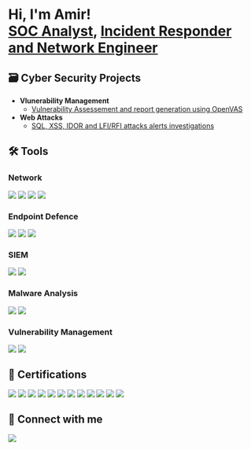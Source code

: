<h1>Hi, I'm Amir! <br/><a href="https://github.com/secamirex">SOC Analyst</a>, <a href="https://www.linkedin.com/in/amir-nejad-34300132/"> Incident Responder  and Network  Engineer</a>

<h2> 🗃️ Cyber Security Projects</h2>

- <b> Vlunerability Management  </b>
   - [Vulnerability Assessement and report generation using OpenVAS](https://github.com/Secamirex/Vulnerability-Management)
- <b> Web Attacks </b> 
   -  [SQL, XSS, IDOR and LFI/RFI attacks alerts investigations](https://github.com/Secamirex/Web_Attacks_Investigations/tree/main)

## 🛠️ Tools


### Network
<div>
    <img src="https://img.shields.io/badge/-Wireshark-1679A7?&style=for-the-badge&logo=Wireshark&logoColor=white" />
    <img src="https://img.shields.io/badge/-Snort-EF3B2D?&style=for-the-badge&logo=Suricata&logoColor=white" />
    <img src="https://img.shields.io/badge/-NetworkMiner-777BB4?&style=for-the-badge&logo=Zeek&logoColor=white" />
   <img src="https://img.shields.io/badge/-Nmap-777BB4?&style=for-the-badge&logo=nmap&logoColor=white" />
   
</div>

### Endpoint Defence
<div>
    <img src="https://img.shields.io/badge/-Microsoft_Defender_for_Endpoint-00A4EF?&style=for-the-badge&logo=Microsoft&logoColor=white" />
    <img src="https://img.shields.io/badge/-Sophos InterceptX EDR-4B275F?&style=for-the-badge&logo=Sophos&logoColor=white" />
    <img src="https://img.shields.io/badge/-Wazuh XDR-00A4EF?&style=for-the-badge&logo=Wazuh&logoColor=white" />
</div>

### SIEM
<div>
    <img src="https://img.shields.io/badge/-Microsoft_Sentinel-0078D4?&style=for-the-badge&logo=Microsoft&logoColor=white" />
    <img src="https://img.shields.io/badge/-Splunk-000000?&style=for-the-badge&logo=Splunk&logoColor=white" />

### Malware Analysis
<img src="https://img.shields.io/badge/-REMNUX -000085?&style=for-the-badge&logoColor=white" />
<img src="https://img.shields.io/badge/-FLAREVM -000080?&style=for-the-badge&logoColor=white" />

### Vulnerability Management
<img src="https://img.shields.io/badge/-OpenVAS-006400?&style=for-the-badge&logo=Greenbone&logoColor=white" />
<img src="https://img.shields.io/badge/-Metasploitable-000000?&style=for-the-badge&logo=Rapid7&logoColor=white" />

</div>



<h2> 🏅 Certifications</h2>
<div>
<img src="https://img.shields.io/badge/-ISC2 CC-006400?&style=for-the-badge&logo=ISC2&logoColor=white" />
<img src="https://img.shields.io/badge/-Security%2B-FF0000?&style=for-the-badge&logo=CompTIA&logoColor=white" />
<img src="https://img.shields.io/badge/-Let'sDefend_SOC Analyst-1679A7?&style=for-the-badge&logo=Let'sDefend&logoColor=white" />
<img src="https://img.shields.io/badge/-TryHackMe_JR Pen Tester-006400?&style=for-the-badge&logo=TryHackMe&logoColor=white" />
<img src="https://img.shields.io/badge/-Network%2B-007ACC?&style=for-the-badge&logo=CompTIA&logoColor=white" />
<img src="https://img.shields.io/badge/-Linux%2B-FF0000?&style=for-the-badge&logo=CompTIA&logoColor=white" />
<img src="https://img.shields.io/badge/-A%2B-4D4D4D?&style=for-the-badge&logo=CompTIA&logoColor=white" />
<img src="https://img.shields.io/badge/-CCNA R&S -000080?&style=for-the-badge&logo=Cisco&logoColor=white" />
<img src="https://img.shields.io/badge/-CCNA Security -000080?&style=for-the-badge&logo=Cisco&logoColor=white" />
<img src="https://img.shields.io/badge/-Microsoft MTA_(Windows OS Fundamentals) -0078D4?&style=for-the-badge&logo=Microsoft&logoColor=white" />
<img src="https://img.shields.io/badge/-Certified Scrum Master-1679A7?&style=for-the-badge&logo=ScrumAlliance&logoColor=white" />
<img src="https://img.shields.io/badge/-Diploma of Project Management-1679A7?&style=for-the-badge&logo=Swinburne&logoColor=white" />
</div>




  


<h2> 🤝 Connect with me</h2>

<a href="https://linkedin.com/in/amir-nejad-34300132"><img src="https://img.shields.io/badge/-LinkedIn-0072b1?&style=for-the-badge&logo=linkedin&logoColor=white"/> </a>



